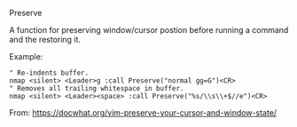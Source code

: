 Preserve

A function for preserving window/cursor postion before running
a command and the restoring it.

Example:
```
" Re-indents buffer.
nmap <silent> <Leader>g :call Preserve("normal gg=G")<CR>
" Removes all trailing whitespace in buffer.
nmap <silent> <Leader><space> :call Preserve("%s/\\s\\+$//e")<CR>
```


From: https://docwhat.org/vim-preserve-your-cursor-and-window-state/
